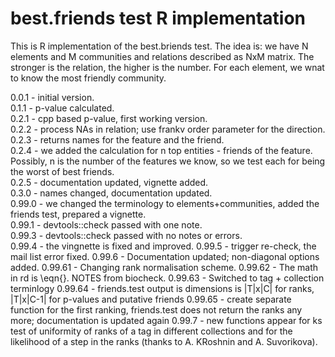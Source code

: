 best.friends test R implementation
===

This is R implementation of the best.briends test.
The idea is: we have N elements and M communities and 
relations described as NxM matrix.
The stronger is the relation, the higher is the number.
For each element, we wnat to know the most friendly community.  

0.0.1 - initial version.  
0.1.1 - p-value calculated.  
0.2.1 - cpp based p-value, first working version.  
0.2.2 - process NAs in relation; use frankv order parameter for the direction.  
0.2.3 - returns names for the feature and the friend.  
0.2.4 - we added the calculation for n top entities - friends of the feature.  
Possibly, n is the number of the features we know, so we test each for being
the worst of best friends.  
0.2.5 - documentation updated, vignette added.  
0.3.0 - names changed, documentation updated.  
0.99.0 - we changed the terminology to elements+communities, added the friends test, prepared a vignette.  
0.99.1 - devtools::check passed with one note.  
0.99.3 - devtools::check passed with no notes or errors.   
0.99.4 - the vingnette is fixed and improved.
0.99.5 - trigger re-check, the mail list error fixed.
0.99.6 - Documentation updated; non-diagonal options added. 
0.99.61 - Changing rank normalisation scheme.
0.99.62 - The math in rd is \eqn{}. NOTES from biocheck.
0.99.63 - Switched to tag + collection terminlogy
0.99.64 - friends.test output is dimensions is |T|x|C| for ranks, |T|x|C-1| for p-values and putative friends
0.99.65 - create separate function for the first ranking, friends.test does not return the ranks any more; documentation is updated again
0.99.7 - new functions appear for ks test of uniformity  of ranks of a tag in different collections and for the likelihood of a step in the ranks (thanks to A. KRoshnin and A. Suvorikova).